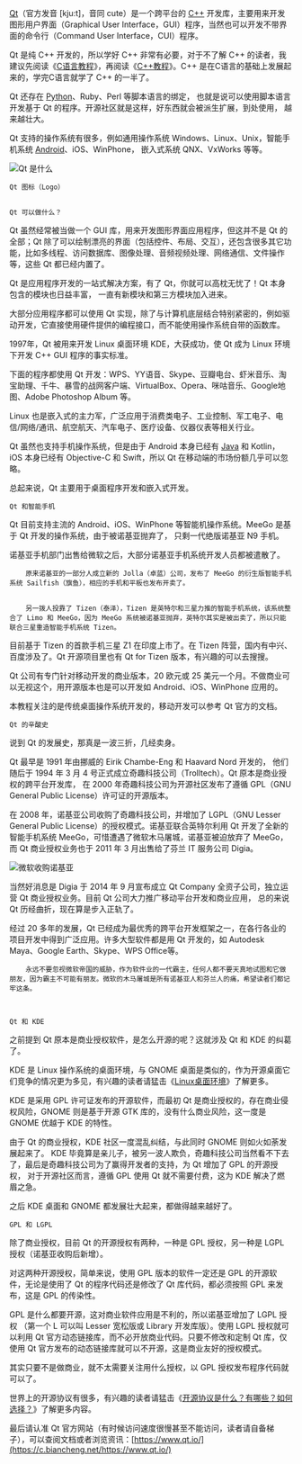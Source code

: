 [Qt](https://c.biancheng.net//qt/)（官方发音 [kju:t]，音同 cute）是一个跨平台的 [C++](https://c.biancheng.net//cplus/) 开发库，主要用来开发图形用户界面（Graphical User Interface，GUI）程序，当然也可以开发不带界面的命令行（Command User Interface，CUI）程序。

Qt 是纯 C++ 开发的，所以学好 C++ 非常有必要，对于不了解 C++ 的读者，我建议先阅读《[C语言教程](https://c.biancheng.net//c/)》，再阅读《[C++教程](https://c.biancheng.net//cplus/)》。C++ 是在C语言的基础上发展起来的，学完C语言就学了 C++ 的一半了。

Qt 还存在 [Python](https://c.biancheng.net//python/)、Ruby、Perl 等脚本语言的绑定， 也就是说可以使用脚本语言开发基于 Qt 的程序。开源社区就是这样，好东西就会被派生扩展，到处使用， 越来越壮大。

Qt 支持的操作系统有很多，例如通用操作系统 Windows、Linux、Unix，智能手机系统 [Android](https://c.biancheng.net//android/)、iOS、WinPhone， 嵌入式系统 QNX、VxWorks 等等。


![Qt 是什么](https://c.biancheng.net//uploads/allimg/190528/1-1Z52Q60303101.gif)
	Qt 图标（Logo）

	Qt 可以做什么？
Qt 虽然经常被当做一个 GUI 库，用来开发图形界面应用程序，但这并不是 Qt 的全部；Qt 除了可以绘制漂亮的界面（包括控件、布局、交互），还包含很多其它功能，比如多线程、访问数据库、图像处理、音频视频处理、网络通信、文件操作等，这些 Qt 都已经内置了。

Qt 是应用程序开发的一站式解决方案，有了 Qt，你就可以高枕无忧了！Qt 本身包含的模块也日益丰富， 一直有新模块和第三方模块加入进来。 

大部分应用程序都可以使用 Qt 实现，除了与计算机底层结合特别紧密的，例如驱动开发，它直接使用硬件提供的编程接口，而不能使用操作系统自带的函数库。

1997年，Qt 被用来开发 Linux 桌面环境 KDE，大获成功，使 Qt 成为 Linux 环境下开发 C++ GUI 程序的事实标准。

下面的程序都使用 Qt 开发：WPS、YY语音、Skype、豆瓣电台、虾米音乐、淘宝助理、千牛、暴雪的战网客户端、VirtualBox、Opera、咪咕音乐、Google地图、Adobe Photoshop Album 等。

Linux 也是嵌入式的主力军，广泛应用于消费类电子、工业控制、军工电子、电信/网络/通讯、航空航天、汽车电子、医疗设备、仪器仪表等相关行业。

Qt 虽然也支持手机操作系统，但是由于 Android 本身已经有 [Java](https://c.biancheng.net//java/) 和 Kotlin，iOS 本身已经有 Objective-C 和 Swift，所以 Qt 在移动端的市场份额几乎可以忽略。

总起来说，Qt 主要用于桌面程序开发和嵌入式开发。

	Qt 和智能手机
Qt 目前支持主流的 Android、iOS、WinPhone 等智能机操作系统。MeeGo 是基于 Qt 开发的操作系统，由于被诺基亚抛弃了， 只剩一代绝版诺基亚 N9 手机。

诺基亚手机部门出售给微软之后，大部分诺基亚手机系统开发人员都被遣散了。


		原来诺基亚的一部分人成立新的 Jolla（卓蓝）公司，发布了 MeeGo 的衍生版智能手机系统 Sailfish（旗鱼），相应的手机和平板也发布开卖了。

		另一拨人投靠了 Tizen（泰泽），Tizen 是英特尔和三星力推的智能手机系统，该系统整合了 Limo 和 MeeGo，因为 MeeGo 系统被诺基亚抛弃，英特尔其实是被出卖了，所以只能联合三星重造智能手机系统 Tizen。


目前基于 Tizen 的首款手机三星 Z1 在印度上市了。在 Tizen 阵营，国内有中兴、百度涉及了。Qt 开源项目里也有 Qt for Tizen 版本，有兴趣的可以去搜搜。

Qt 公司有专门针对移动开发的商业版本，20 欧元或 25 美元一个月。不做商业可以无视这个，用开源版本也是可以开发如 Android、iOS、WinPhone 应用的。

本教程关注的是传统桌面操作系统开发的，移动开发可以参考 Qt 官方的文档。

	Qt 的辛酸史
说到 Qt 的发展史，那真是一波三折，几经卖身。

Qt 最早是 1991 年由挪威的 Eirik Chambe-Eng 和 Haavard Nord 开发的， 他们随后于 1994 年 3 月 4 号正式成立奇趣科技公司（Trolltech）。Qt 原本是商业授权的跨平台开发库， 在 2000 年奇趣科技公司为开源社区发布了遵循 GPL（GNU General Public License）许可证的开源版本。

在 2008 年，诺基亚公司收购了奇趣科技公司，并增加了 LGPL（GNU Lesser General Public License）的授权模式。诺基亚联合英特尔利用 Qt 开发了全新的智能手机系统 MeeGo，可惜遭遇了微软木马屠城，诺基亚被迫放弃了 MeeGo， 而 Qt 商业授权业务也于 2011 年 3 月出售给了芬兰 IT 服务公司 Digia。


![微软收购诺基亚](https://c.biancheng.net//uploads/allimg/190528/1-1Z52Q615062A.gif)

当然好消息是 Digia 于 2014 年 9 月宣布成立 Qt Company 全资子公司，独立运营 Qt 商业授权业务。目前 Qt 公司大力推广移动平台开发和商业应用， 总的来说 Qt 历经曲折，现在算是步入正轨了。

经过 20 多年的发展，Qt 已经成为最优秀的跨平台开发框架之一，在各行各业的项目开发中得到广泛应用。许多大型软件都是用 Qt 开发的，如 Autodesk Maya、Google Earth、Skype、WPS Office等。


		永远不要忽视微软帝国的威胁，作为软件业的一代霸主，任何人都不要天真地试图和它做朋友，因为霸主不可能有朋友。微软的木马屠城是所有诺基亚人和芬兰人的痛，希望读者们都记牢这条。


	Qt 和 KDE
之前提到 Qt 原本是商业授权软件，是怎么开源的呢？这就涉及 Qt 和 KDE 的纠葛了。

KDE 是 Linux 操作系统的桌面环境，与 GNOME 桌面是类似的，作为开源桌面它们竞争的情况更为多见，有兴趣的读者请猛击《[Linux桌面环境](https://c.biancheng.net//view/2912.html)》了解更多。

KDE 是采用 GPL 许可证发布的开源软件，而最初 Qt 是商业授权的，存在商业侵权风险，GNOME 则是基于开源 GTK 库的，没有什么商业风险，这一度是 GNOME 优越于 KDE 的特性。

由于 Qt 的商业授权，KDE 社区一度混乱纠结，与此同时 GNOME 则如火如荼发展起来了。 KDE 毕竟算是亲儿子，被另一波人欺负，奇趣科技公司当然看不下去了，最后是奇趣科技公司为了赢得开发者的支持，为 Qt 增加了 GPL 的开源授权， 对于开源社区而言，遵循 GPL 使用 Qt 就不需要付费，这为 KDE 解决了燃眉之急。

之后 KDE 桌面和 GNOME 都发展壮大起来，都做得越来越好了。

	GPL 和 LGPL
除了商业授权，目前 Qt 的开源授权有两种，一种是 GPL 授权，另一种是 LGPL 授权（诺基亚收购后新增）。

对这两种开源授权，简单来说，使用 GPL 版本的软件一定还是 GPL 的开源软件，无论是使用了 Qt 的程序代码还是修改了 Qt 库代码，都必须按照 GPL 来发布，这是 GPL 的传染性。

GPL 是什么都要开源，这对商业软件应用是不利的，所以诺基亚增加了 LGPL 授权 （第一个 L 可以叫 Lesser 宽松版或 Library 开发库版）。使用 LGPL 授权就可以利用 Qt 官方动态链接库，而不必开放商业代码。只要不修改和定制 Qt 库，仅使用 Qt 官方发布的动态链接库就可以不开源，这是商业友好的授权模式。

其实只要不是做商业，就不太需要关注用什么授权，以 GPL 授权发布程序代码就可以了。

世界上的开源协议有很多，有兴趣的读者请猛击《[开源协议是什么？有哪些？如何选择？](https://c.biancheng.net//view/2947.html)》了解更多内容。 

最后请认准 Qt 官方网站（有时候访问速度很慢甚至不能访问，读者请自备梯子），可以查阅文档或者浏览资讯：[https://www.qt.io/](https://c.biancheng.net/https://www.qt.io/)
